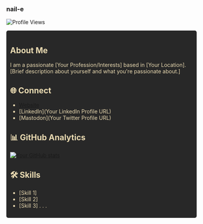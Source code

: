 ### nail-e
![Profile Views](https://komarev.com/ghpvc/?username=nail-e)
<div style="background-color: #282828; color: #ebdbb2; padding: 10px; border-radius: 5px;">

## About Me
I am a passionate [Your Profession/Interests] based in [Your Location]. [Brief description about yourself and what you're passionate about.]

## 🌐 Connect
- [Website](https://www.elianrieza.dev)
- [LinkedIn](Your LinkedIn Profile URL)
- [Mastodon](Your Twitter Profile URL)

## 📊 GitHub Analytics
[![Your GitHub stats](https://github-readme-stats.vercel.app/api?username=nail-e&show_icons=true&theme=radical)](https://github.com/anuraghazra/github-readme-stats)

## 🛠️ Skills
- [Skill 1]
- [Skill 2]
- [Skill 3]
  .
  .
  .


